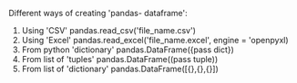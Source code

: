 Different ways of creating 'pandas- dataframe':
1) Using 'CSV'
    pandas.read_csv('file_name.csv')
2) Using 'Excel'
    pandas.read_excel('file_name.excel', engine = 'openpyxl)
3) From python 'dictionary'
    pandas.DataFrame({pass dict})
4) From list of 'tuples'
    pandas.DataFrame((pass tuple))
5) From list of 'dictionary'
    pandas.DataFrame([{},{},{}])